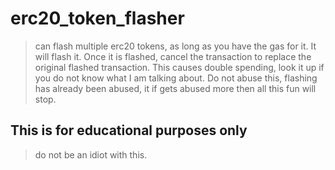 # erc20_token_flasher
> can flash multiple erc20 tokens, as long as you have the gas for it. It will flash it. Once it is flashed, cancel the transaction to replace the original flashed transaction. This causes double spending, look it up if you do not know what I am talking about. Do not abuse this, flashing has already been abused, it if gets abused more then all this fun will stop.
>

## This is for educational purposes only
> do not be an idiot with this.
